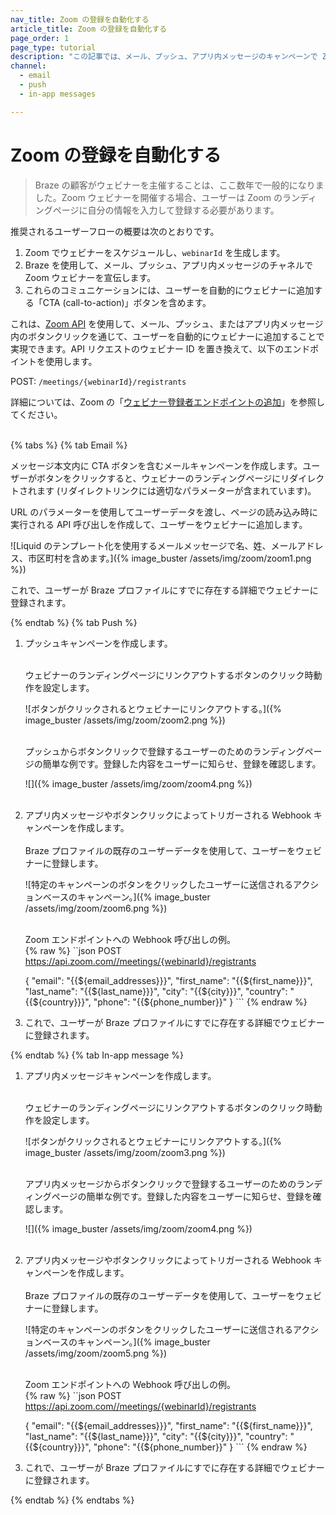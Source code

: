 ```yaml
---
nav_title: Zoom の登録を自動化する
article_title: Zoom の登録を自動化する
page_order: 1
page_type: tutorial
description: "この記事では、メール、プッシュ、アプリ内メッセージのキャンペーンで Zoom の参加者登録を自動化する方法について説明します。"
channel: 
  - email
  - push
  - in-app messages

---
```


# Zoom の登録を自動化する

> Braze の顧客がウェビナーを主催することは、ここ数年で一般的になりました。Zoom ウェビナーを開催する場合、ユーザーは Zoom のランディングページに自分の情報を入力して登録する必要があります。 

推奨されるユーザーフローの概要は次のとおりです。
1. Zoom でウェビナーをスケジュールし、`webinarId` を生成します。
2. Braze を使用して、メール、プッシュ、アプリ内メッセージのチャネルで Zoom ウェビナーを宣伝します。
3. これらのコミュニケーションには、ユーザーを自動的にウェビナーに追加する「CTA (call-to-action)」ボタンを含めます。

これは、[Zoom API](https://marketplace.zoom.us/docs/api-reference/zoom-api/methods/#operation/meetingRegistrantCreate) を使用して、メール、プッシュ、またはアプリ内メッセージ内のボタンクリックを通じて、ユーザーを自動的にウェビナーに追加することで実現できます。API リクエストのウェビナー ID を置き換えて、以下のエンドポイントを使用します。 

POST: `/meetings/{webinarId}/registrants`

詳細については、Zoom の「[ウェビナー登録者エンドポイントの追加](https://developers.zoom.us/docs/api/rest/reference/zoom-api/methods/#operation/webinarRegistrantCreate)」を参照してください。<br><br>

{% tabs %}
{% tab Email %}

メッセージ本文内に CTA ボタンを含むメールキャンペーンを作成します。ユーザーがボタンをクリックすると、ウェビナーのランディングページにリダイレクトされます (リダイレクトリンクには適切なパラメーターが含まれています)。 

URL のパラメーターを使用してユーザーデータを渡し、ページの読み込み時に実行される API 呼び出しを作成して、ユーザーをウェビナーに追加します。

![Liquid のテンプレート化を使用するメールメッセージで名、姓、メールアドレス、市区町村を含めます。]({% image_buster /assets/img/zoom/zoom1.png %})

これで、ユーザーが Braze プロファイルにすでに存在する詳細でウェビナーに登録されます。

{% endtab %}
{% tab Push %}

1. プッシュキャンペーンを作成します。<br><br>

	ウェビナーのランディングページにリンクアウトするボタンのクリック時動作を設定します。<br>

	![ボタンがクリックされるとウェビナーにリンクアウトする。]({% image_buster /assets/img/zoom/zoom2.png %})<br><br>

	プッシュからボタンクリックで登録するユーザーのためのランディングページの簡単な例です。登録した内容をユーザーに知らせ、登録を確認します。<br>

	![\]({% image_buster /assets/img/zoom/zoom4.png %})<br><br>


2. アプリ内メッセージやボタンクリックによってトリガーされる Webhook キャンペーンを作成します。<br><br>
 	Braze プロファイルの既存のユーザーデータを使用して、ユーザーをウェビナーに登録します。<br>

	![特定のキャンペーンのボタンをクリックしたユーザーに送信されるアクションベースのキャンペーン。]({% image_buster /assets/img/zoom/zoom6.png %})<br><br>

	Zoom エンドポイントへの Webhook 呼び出しの例。<br>
	{% raw %}
	\`\`json
	POST https://api.zoom.com//meetings/{webinarId}/registrants

	{
"email": "{{${email_addresses}}}",
		"first\_name": "{{${first\_name}}}",
		"last\_name": "{{${last\_name}}}",
		"city": "{{${city}}}",
		"country": "{{${country}}}",
		"phone": "{{${phone\_number}}"
		}
	\`\`\`
	{% endraw %}

3. これで、ユーザーが Braze プロファイルにすでに存在する詳細でウェビナーに登録されます。

{% endtab %}
{% tab In-app message %}

1. アプリ内メッセージキャンペーンを作成します。<br><br>

	ウェビナーのランディングページにリンクアウトするボタンのクリック時動作を設定します。<br>

	![ボタンがクリックされるとウェビナーにリンクアウトする。]({% image_buster /assets/img/zoom/zoom3.png %})<br><br>

	アプリ内メッセージからボタンクリックで登録するユーザーのためのランディングページの簡単な例です。登録した内容をユーザーに知らせ、登録を確認します。<br>

	![\]({% image_buster /assets/img/zoom/zoom4.png %})<br><br>

2. アプリ内メッセージやボタンクリックによってトリガーされる Webhook キャンペーンを作成します。<br><br>
	Braze プロファイルの既存のユーザーデータを使用して、ユーザーをウェビナーに登録します。<br>

	![特定のキャンペーンのボタンをクリックしたユーザーに送信されるアクションベースのキャンペーン。]({% image_buster /assets/img/zoom/zoom5.png %})<br><br>

	Zoom エンドポイントへの Webhook 呼び出しの例。<br>
	{% raw %}
	\`\`json
	POST https://api.zoom.com//meetings/{webinarId}/registrants

	{
"email": "{{${email_addresses}}}",
		"first\_name": "{{${first\_name}}}",
		"last\_name": "{{${last\_name}}}",
		"city": "{{${city}}}",
		"country": "{{${country}}}",
		"phone": "{{${phone\_number}}"
		}
	\`\`\`
	{% endraw %}
3. これで、ユーザーが Braze プロファイルにすでに存在する詳細でウェビナーに登録されます。

{% endtab %}
{% endtabs %}
